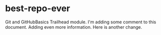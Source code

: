# best-repo-ever
Git and GitHubBasics Trailhead module. I'm adding some comment to this document. Adding even more information. Here is another change.
